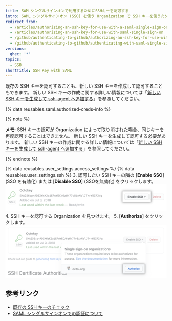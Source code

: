```yaml
---
title: SAMLシングルサインオンで利用するためにSSHキーを認可する
intro: SAML シングルサインオン (SSO) を使う Organization で SSH キーを使うためには、まずそのキーを認可しなければなりません。
redirect_from:
  - /articles/authorizing-an-ssh-key-for-use-with-a-saml-single-sign-on-organization
  - /articles/authorizing-an-ssh-key-for-use-with-saml-single-sign-on
  - /github/authenticating-to-github/authorizing-an-ssh-key-for-use-with-saml-single-sign-on
  - /github/authenticating-to-github/authenticating-with-saml-single-sign-on/authorizing-an-ssh-key-for-use-with-saml-single-sign-on
versions:
  ghec: '*'
topics:
  - SSO
shortTitle: SSH Key with SAML
---
```


既存の SSH キーを認可することも、新しい SSH キーを作成して認可することもできます。 新しい SSH キーの作成に関する詳しい情報については「[新しい SSH キーを生成して ssh-agent へ追加する](/articles/generating-a-new-ssh-key-and-adding-it-to-the-ssh-agent)」を参照してください。

{% data reusables.saml.authorized-creds-info %}

{% note %}

**メモ:** SSH キーの認可が Organization によって取り消された場合、同じキーを再度認可することはできません。 新しい SSH キーを生成して認可する必要があります。 新しい SSH キーの作成に関する詳しい情報については「[新しい SSH キーを生成して ssh-agent へ追加する](/articles/generating-a-new-ssh-key-and-adding-it-to-the-ssh-agent)」を参照してください。

{% endnote %}

{% data reusables.user_settings.access_settings %}
{% data reusables.user_settings.ssh %}
3. 認可したい SSH キーの隣の [**Enable SSO**] (SSO を有効化) または [**Disable SSO**] (SSOを無効化) をクリックします。 ![SSO トークン認可ボタン](/assets/images/help/settings/ssh-sso-button.png)
4. SSH キーを認可する Organization を見つけます。
5. [**Authorize**] をクリックします。 ![トークン認可ボタン](/assets/images/help/settings/ssh-sso-authorize.png)

## 参考リンク

- [既存の SSH キーのチェック](/articles/checking-for-existing-ssh-keys)
- [SAML シングルサインオンでの認証について](/articles/about-authentication-with-saml-single-sign-on)
